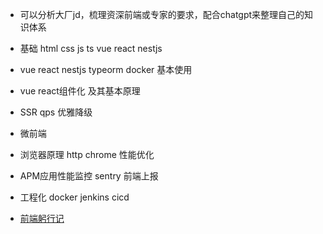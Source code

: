 * 可以分析大厂jd，梳理资深前端或专家的要求，配合chatgpt来整理自己的知识体系


* 基础 html css js ts vue react nestjs
* vue react nestjs typeorm docker 基本使用
* vue react组件化  及其基本原理
* SSR qps 优雅降级
* 微前端
* 浏览器原理 http  chrome 性能优化
* APM应用性能监控  sentry  前端上报
* 工程化  docker jenkins cicd


* [前端躬行记](https://www.kancloud.cn/pwstrick/fe-questions/1627449)